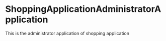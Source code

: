 # ShoppingApplicationAdministratorApplication
This is the administrator application of shopping application
